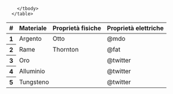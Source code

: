<!DOCTYPE html>
<html lang="en">
<head>
    <meta charset="UTF-8">
    <meta name="viewport" content="width=device-width, initial-scale=1.0">
    <title>Materiali conduttori-semiconduttori-isolanti </title>
    <link href="https://cdn.jsdelivr.net/npm/bootstrap@5.3.0/dist/css/bootstrap.min.css" rel="stylesheet">




</head>
<body>
    <table class="table">
        <thead>
          <tr>
            <th scope="col">#</th>
            <th scope="col">Materiale</th>
            <th scope="col">Proprietà fisiche</th>
            <th scope="col">Proprietà elettriche</th>
          </tr>
        </thead>
        <tbody>
          <tr>
            <th scope="row">1</th>
            <td>Argento</td>
            <td>Otto</td>
            <td>@mdo</td>
          </tr>
          <tr>
            <th scope="row">2</th>
            <td>Rame</td>
            <td>Thornton</td>
            <td>@fat</td>
          </tr>
          <tr>
            <th scope="row">3</th>
            <td colspan="2">Oro</td>
            <td>@twitter</td>
          </tr>
          <tr>
            <th scope="row">4</th>
            <td colspan="2">Alluminio</td>
            <td>@twitter</td>
          </tr>
          <tr>
            <th scope="row">5</th>
            <td colspan="2">Tungsteno</td>
            <td>@twitter</td>
          </tr>


        </tbody>
      </table>  


   
</body>
</html>


